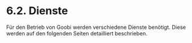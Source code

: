 # 6.2. Dienste

Für den Betrieb von Goobi werden verschiedene Dienste benötigt. Diese werden auf den folgenden Seiten detailliert beschrieben.

